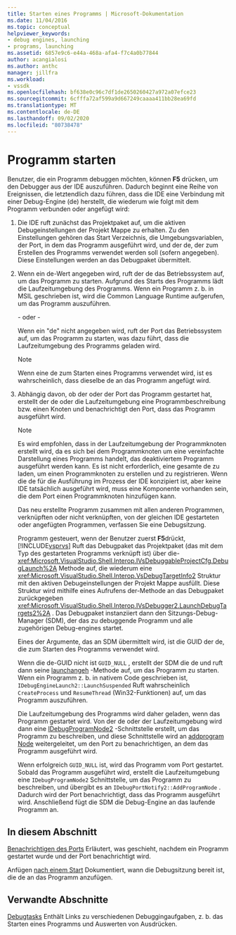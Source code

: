 ```yaml
---
title: Starten eines Programms | Microsoft-Dokumentation
ms.date: 11/04/2016
ms.topic: conceptual
helpviewer_keywords:
- debug engines, launching
- programs, launching
ms.assetid: 6857e9c6-e44a-468a-afa4-f7c4a0b77844
author: acangialosi
ms.author: anthc
manager: jillfra
ms.workload:
- vssdk
ms.openlocfilehash: bf638e0c96c7df1de2650260427a972a07efce23
ms.sourcegitcommit: 6cfffa72af599a9d667249caaaa411bb28ea69fd
ms.translationtype: MT
ms.contentlocale: de-DE
ms.lasthandoff: 09/02/2020
ms.locfileid: "80738478"
---
```

# <a name="launch-a-program"></a>Programm starten
Benutzer, die ein Programm debuggen möchten, können **F5** drücken, um den Debugger aus der IDE auszuführen. Dadurch beginnt eine Reihe von Ereignissen, die letztendlich dazu führen, dass die IDE eine Verbindung mit einer Debug-Engine (de) herstellt, die wiederum wie folgt mit dem Programm verbunden oder angefügt wird:

1. Die IDE ruft zunächst das Projektpaket auf, um die aktiven Debugeinstellungen der Projekt Mappe zu erhalten. Zu den Einstellungen gehören das Start Verzeichnis, die Umgebungsvariablen, der Port, in dem das Programm ausgeführt wird, und der de, der zum Erstellen des Programms verwendet werden soll (sofern angegeben). Diese Einstellungen werden an das Debugpaket übermittelt.

2. Wenn ein de-Wert angegeben wird, ruft der de das Betriebssystem auf, um das Programm zu starten. Aufgrund des Starts des Programms lädt die Laufzeitumgebung des Programms. Wenn ein Programm z. b. in MSIL geschrieben ist, wird die Common Language Runtime aufgerufen, um das Programm auszuführen.

    - oder -

    Wenn ein "de" nicht angegeben wird, ruft der Port das Betriebssystem auf, um das Programm zu starten, was dazu führt, dass die Laufzeitumgebung des Programms geladen wird.

   > [!NOTE]
   > Wenn eine de zum Starten eines Programms verwendet wird, ist es wahrscheinlich, dass dieselbe de an das Programm angefügt wird.

3. Abhängig davon, ob der oder der Port das Programm gestartet hat, erstellt der de oder die Laufzeitumgebung eine Programmbeschreibung bzw. einen Knoten und benachrichtigt den Port, dass das Programm ausgeführt wird.

   > [!NOTE]
   > Es wird empfohlen, dass in der Laufzeitumgebung der Programmknoten erstellt wird, da es sich bei dem Programmknoten um eine vereinfachte Darstellung eines Programms handelt, das deaktiviertem Programm ausgeführt werden kann. Es ist nicht erforderlich, eine gesamte de zu laden, um einen Programmknoten zu erstellen und zu registrieren. Wenn die de für die Ausführung im Prozess der IDE konzipiert ist, aber keine IDE tatsächlich ausgeführt wird, muss eine Komponente vorhanden sein, die dem Port einen Programmknoten hinzufügen kann.

   Das neu erstellte Programm zusammen mit allen anderen Programmen, verknüpften oder nicht verknüpften, von der gleichen IDE gestarteten oder angefügten Programmen, verfassen Sie eine Debugsitzung.

   Programm gesteuert, wenn der Benutzer zuerst **F5**drückt, [!INCLUDE[vsprvs](../../code-quality/includes/vsprvs_md.md)] Ruft das Debugpaket das Projektpaket (das mit dem Typ des gestarteten Programms verknüpft ist) über die- <xref:Microsoft.VisualStudio.Shell.Interop.IVsDebuggableProjectCfg.DebugLaunch%2A> Methode auf, die wiederum eine <xref:Microsoft.VisualStudio.Shell.Interop.VsDebugTargetInfo2> Struktur mit den aktiven Debugeinstellungen der Projekt Mappe ausfüllt. Diese Struktur wird mithilfe eines Aufrufens der-Methode an das Debugpaket zurückgegeben <xref:Microsoft.VisualStudio.Shell.Interop.IVsDebugger2.LaunchDebugTargets2%2A> . Das Debugpaket instanziiert dann den Sitzungs-Debug-Manager (SDM), der das zu debuggende Programm und alle zugehörigen Debug-engines startet.

   Eines der Argumente, das an SDM übermittelt wird, ist die GUID der de, die zum Starten des Programms verwendet wird.

   Wenn die de-GUID nicht ist `GUID_NULL` , erstellt der SDM die de und ruft dann seine [launchangeh](../../extensibility/debugger/reference/idebugenginelaunch2-launchsuspended.md) -Methode auf, um das Programm zu starten. Wenn ein Programm z. b. in nativem Code geschrieben ist, `IDebugEngineLaunch2::LaunchSuspended` Ruft wahrscheinlich `CreateProcess` und `ResumeThread` (Win32-Funktionen) auf, um das Programm auszuführen.

   Die Laufzeitumgebung des Programms wird daher geladen, wenn das Programm gestartet wird. Von der de oder der Laufzeitumgebung wird dann eine [IDebugProgramNode2](../../extensibility/debugger/reference/idebugprogramnode2.md) -Schnittstelle erstellt, um das Programm zu beschreiben, und diese Schnittstelle wird an [addprogram Node](../../extensibility/debugger/reference/idebugportnotify2-addprogramnode.md) weitergeleitet, um den Port zu benachrichtigen, an dem das Programm ausgeführt wird.

   Wenn erfolgreich `GUID_NULL` ist, wird das Programm vom Port gestartet. Sobald das Programm ausgeführt wird, erstellt die Laufzeitumgebung eine `IDebugProgramNode2` Schnittstelle, um das Programm zu beschreiben, und übergibt es an `IDebugPortNotify2::AddProgramNode` . Dadurch wird der Port benachrichtigt, dass das Programm ausgeführt wird. Anschließend fügt die SDM die Debug-Engine an das laufende Programm an.

## <a name="in-this-section"></a>In diesem Abschnitt
 [Benachrichtigen des Ports](../../extensibility/debugger/notifying-the-port.md) Erläutert, was geschieht, nachdem ein Programm gestartet wurde und der Port benachrichtigt wird.

 Anfügen [nach einem Start](../../extensibility/debugger/attaching-after-a-launch.md) Dokumentiert, wann die Debugsitzung bereit ist, die de an das Programm anzufügen.

## <a name="related-sections"></a>Verwandte Abschnitte
 [Debugtasks](../../extensibility/debugger/debugging-tasks.md) Enthält Links zu verschiedenen Debuggingaufgaben, z. b. das Starten eines Programms und Auswerten von Ausdrücken.
